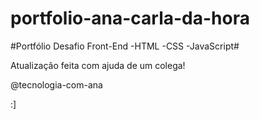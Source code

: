 # portfolio-ana-carla-da-hora

#Portfólio Desafio Front-End -HTML -CSS -JavaScript#

Atualização feita com ajuda de um colega!

@tecnologia-com-ana

:]
